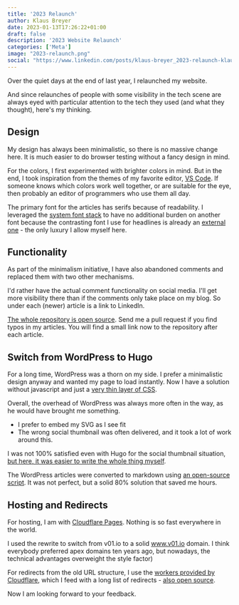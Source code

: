 ```yaml
---
title: '2023 Relaunch'
author: Klaus Breyer
date: 2023-01-13T17:26:22+01:00
draft: false
description: '2023 Website Relaunch'
categories: ['Meta']
image: "2023-relaunch.png"
social: "https://www.linkedin.com/posts/klaus-breyer_2023-relaunch-klaus-breyer-cto-writing-activity-7019586130656272384-Yl7H"
---
```


Over the quiet days at the end of last year, I relaunched my website.

And since relaunches of people with some visibility in the tech scene are always eyed with particular attention to the tech they used (and what they thought), here's my thinking.

## Design

My design has always been minimalistic, so there is no massive change here. It is much easier to do browser testing without a fancy design in mind.

For the colors, I first experimented with brighter colors in mind. But in the end, I took inspiration from the themes of my favorite editor, [VS Code][1]. If someone knows which colors work well together, or are suitable for the eye, then probably an editor of programmers who use them all day.

The primary font for the articles has serifs because of readability. I leveraged the [system font stack][2] to have no additional burden on another font because the contrasting font I use for headlines is already an [external one][3] - the only luxury I allow myself here.

## Functionality

As part of the minimalism initiative, I have also abandoned comments and replaced them with two other mechanisms.

I'd rather have the actual comment functionality on social media. I'll get more visibility there than if the comments only take place on my blog. So under each (newer) article is a link to LinkedIn.

[The whole repository is open source][4]. Send me a pull request if you find typos in my articles. You will find a small link now to the repository after each article.

## Switch from WordPress to Hugo

For a long time, WordPress was a thorn on my side. I prefer a minimalistic design anyway and wanted my page to load instantly. Now I have a solution without javascript and just a [very thin layer of CSS](https://github.com/klausbreyer/v01.io/blob/main/assets/sass/main.scss).

Overall, the overhead of WordPress was always more often in the way, as he would have brought me something.

- I prefer to embed my SVG as I see fit
- The wrong social thumbnail was often delivered, and it took a lot of work around this.

I was not 100% satisfied even with Hugo for the social thumbnail situation, [but here, it was easier to write the whole thing myself](https://github.com/klausbreyer/v01.io/blob/main/layouts/partials/meta.html).

The WordPress articles were converted to markdown using [an open-source script][5]. It was not perfect, but a solid 80% solution that saved me hours.

## Hosting and Redirects

For hosting, I am with [Cloudflare Pages][6]. Nothing is so fast everywhere in the world.

I used the rewrite to switch from v01.io to a solid www.v01.io domain. I think everybody preferred apex domains ten years ago, but nowadays, the technical advantages overweight the style factor)

For redirects from the old URL structure, I use the [workers provided by Cloudflare][7], which I feed with a long list of redirects - [also open source][8].

Now I am looking forward to your feedback.

[1]: https://code.visualstudio.com/
[2]: https://systemfontstack.com/
[3]: https://fonts.google.com/specimen/Share+Tech
[4]: https://github.com/klausbreyer/v01.io
[5]: https://nantipov.org/2019/12/converting-site-from-wordpress-into-hugo/
[6]: https://pages.cloudflare.com/
[7]: https://workers.cloudflare.com/
[8]: https://github.com/klausbreyer/v01.io-workers
